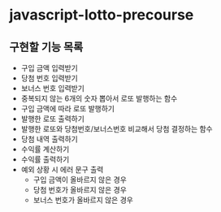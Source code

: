 # javascript-lotto-precourse

## 구현할 기능 목록

- 구입 금액 입력받기
- 당첨 번호 입력받기
- 보너스 번호 입력받기
- 중복되지 않는 6개의 숫자 뽑아서 로또 발행하는 함수
- 구입 금액에 따라 로또 발행하기
- 발행한 로또 출력하기
- 발행한 로또와 당첨번호/보너스번호 비교해서 당첨 결정하는 함수
- 당첨 내역 출력하기
- 수익률 계산하기
- 수익률 출력하기
- 예외 상황 시 에러 문구 출력
  - 구입 금액이 올바르지 않은 경우
  - 당첨 번호가 올바르지 않은 경우
  - 보너스 번호가 올바르지 않은 경우
